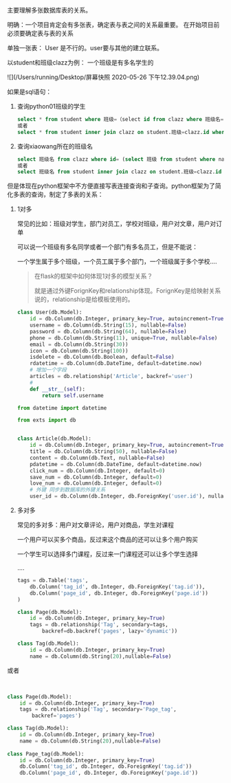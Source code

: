 主要理解多张数据库表的关系。

明确：一个项目肯定会有多张表，确定表与表之间的关系最重要。
在开始项目前必须要确定表与表的关系

单独一张表： User 是不行的。user要与其他的建立联系。

以student和班级clazz为例：
一个班级是有多名学生的

![](/Users/running/Desktop/屏幕快照 2020-05-26 下午12.39.04.png)

如果是sql语句：

1. 查询python01班级的学生

   ```sql
   select * from student where 班级=（select id from clazz where 班级名=‘python01’）
   或者
   select * from student inner join clazz on student.班级=clazz.id where clazz.班级名='python01' 
   ```

   

2. 查询xiaowang所在的班级名

   ```sql
   select 班级名 from clazz where id= (select 班级 from student where name='xiaowang')
   或者
   select 班级名 from student inner join clazz on student.班级=clazz.id where name='xiaowang'
   ```

   

但是体现在python框架中不方便直接写表连接查询和子查询。python框架为了简化多表的查询，制定了多表的关系：

1. 1对多

   常见的比如：班级对学生，部门对员工，学校对班级，用户对文章，用户对订单

   可以说一个班级有多名同学或者一个部门有多名员工，但是不能说：

   一个学生属于多个班级，一个员工属于多个部门，一个班级属于多个学校....

   > 在flask的框架中如何体现1对多的模型关系？
   >
   > 就是通过外键ForignKey和relationship体现。ForignKey是给映射关系说的，relationship是给模板使用的。

   ```python
   class User(db.Model):
       id = db.Column(db.Integer, primary_key=True, autoincrement=True)
       username = db.Column(db.String(15), nullable=False)
       password = db.Column(db.String(64), nullable=False)
       phone = db.Column(db.String(11), unique=True, nullable=False)
       email = db.Column(db.String(30))
       icon = db.Column(db.String(100))
       isdelete = db.Column(db.Boolean, default=False)
       rdatetime = db.Column(db.DateTime, default=datetime.now)
       # 增加一个字段
       articles = db.relationship('Article', backref='user')
       #
       def __str__(self):
           return self.username
   ```

   ```python
   from datetime import datetime
   
   from exts import db
   
   
   class Article(db.Model):
       id = db.Column(db.Integer, primary_key=True, autoincrement=True)
       title = db.Column(db.String(50), nullable=False)
       content = db.Column(db.Text, nullable=False)
       pdatetime = db.Column(db.DateTime, default=datetime.now)
       click_num = db.Column(db.Integer, default=0)
       save_num = db.Column(db.Integer, default=0)
       love_num = db.Column(db.Integer, default=0)
       # 外键 同步到数据库的外键关系
       user_id = db.Column(db.Integer, db.ForeignKey('user.id'), nullable=False)
   
   ```

   

2. 多对多

   常见的多对多：用户对文章评论，用户对商品，学生对课程

   一个用户可以买多个商品，反过来这个商品的还可以让多个用户购买

   一个学生可以选择多门课程，反过来一门课程还可以让多个学生选择

   ....

   ```python
   tags = db.Table('tags',
       db.Column('tag_id', db.Integer, db.ForeignKey('tag.id')),
       db.Column('page_id', db.Integer, db.ForeignKey('page.id'))
   )
   
   class Page(db.Model):
       id = db.Column(db.Integer, primary_key=True)
       tags = db.relationship('Tag', secondary=tags,
           backref=db.backref('pages', lazy='dynamic'))
   
   class Tag(db.Model):
       id = db.Column(db.Integer, primary_key=True)
       name = db.Column(db.String(20),nullable=False)
   ```

或者

​	

```python
class Page(db.Model):
    id = db.Column(db.Integer, primary_key=True)
    tags = db.relationship('Tag', secondary='Page_tag',
        backref='pages')

class Tag(db.Model):
    id = db.Column(db.Integer, primary_key=True)
    name = db.Column(db.String(20),nullable=False)
    
class Page_tag(db.Model):
    id = db.Column(db.Integer, primary_key=True)
    db.Column('tag_id', db.Integer, db.ForeignKey('tag.id'))
    db.Column('page_id', db.Integer, db.ForeignKey('page.id'))
```

